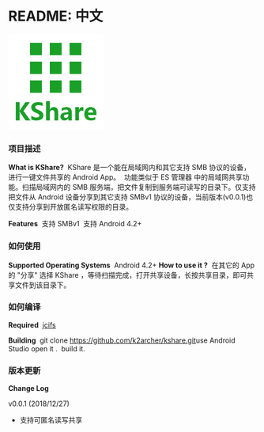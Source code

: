# README: 中文

![](https://raw.githubusercontent.com/k2archer/kshare/master/docs/image/ic_launcher.png)

### 项目描述

**What is KShare?**
​	KShare 是一个能在局域网内和其它支持 SMB 协议的设备，进行一键文件共享的 Android App。
​	功能类似于 ES 管理器 中的局域网共享功能。扫描局域网内的 SMB 服务端，把文件复制到服务端可读写的目录下。仅支持把文件从 Android 设备分享到其它支持 SMBv1 协议的设备，当前版本(v0.0.1)也仅支持分享到开放匿名读写权限的目录。

**Features**
​	支持 SMBv1 
​	支持 Android 4.2+

### 如何使用

**Supported Operating Systems**
​	Android 4.2+
**How to use it ?**
​	在其它的 App 的  "分享" 选择 KShare ，等待扫描完成，打开共享设备，长按共享目录，即可共享文件到该目录下。


### 如何编译

**Required**
​        [jcifs](https://www.jcifs.org/)

**Building**
​	git clone https://github.com/k2archer/kshare.git
​	use Android Studio open it .
​	build it.

### 版本更新

**Change Log**

v0.0.1 (2018/12/27)

* 支持可匿名读写共享